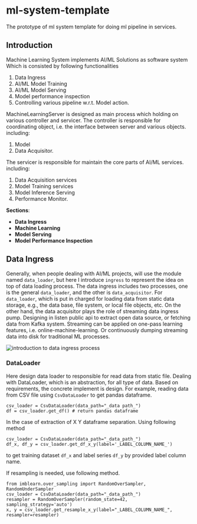 # ml-system-template
The prototype of ml system template for doing ml pipeline in services.

## Introduction
Machine Learning System implements AI/ML Solutions as software system
Which is consisted by following functionalities
1. Data Ingress
2. AI/ML Model Training
3. AI/ML Model Serving
4. Model performance inspection
5. Controlling various pipeline w.r.t. Model action.

MachineLearningServer is designed as main process which holding on various controller and servicer.
The controller is responsible for coordinating object, i.e. the interface between server and various objects.
including:
1. Model
2. Data Acquisitor.

The servicer is responsible for maintain the core parts of AI/ML services.
including: 
1. Data Acquisition services
2. Model Training services
3. Model Inference Serving
4. Performance Monitor.

__Sections__:
* __Data Ingress__
* __Machine Learning__
* __Model Serving__
* __Model Performance Inspection__

## __Data Ingress__

Generally, when people dealing with AI/ML projects, will use the module named `data_loader`, but here I introduce `ingress` to represent the idea on top of data loading process. The data ingress includes two processes, one is the general `data_loader`, and the other is `data_acquisitor`. For `data_loader`, which is put in charged for loading data from static data storage, e.g., the data base, file system, or local file objects, etc. On the other hand, the data acquisitor plays the role of streaming data ingress pump. Designing in listen public api to extract open data source, or fetching data from Kafka system. Streaming can be applied on one-pass learning features, i.e. online-machine-learning. Or continuously dumping streaming data into disk for traditional ML processes.

![introduction to data ingress process](/docs/figures/introduction_to_data_ingress.png)

### DataLoader

Here design data loader to responsible for read data from static file. Dealing with DataLoader, which is an abstraction, for all type of data. Based on requirements, the concrete implement is design. For example, reading data from CSV file using `CsvDataLoader` to get pandas dataframe. 

```python:
csv_loader = CsvDataLoader(data_path="_data path_")  
df = csv_loader.get_df() # return pandas dataframe  
```


In the case of extraction of X Y dataframe separation. Using following method
```python:
csv_loader = CsvDataLoader(data_path="_data_path_")  
df_x, df_y = csv_loader.get_df_x_y(label='_LABEL_COLUMN_NAME_')  
```
to get training dataset `df_x` and label series `df_y` by provided label column name.

If resampling is needed, use following method.
```python:
from imblearn.over_sampling import RandomOverSampler, RandomUnderSampler  
csv_loader = CsvDataLoader(data_path="_data_path_")  
resampler = RandomOverSampler(random_state=42, sampling_strategy='auto')  
x, y = csv_loader.get_resample_x_y(label="_LABEL_COLUMN_NAME_", resampler=resampler)  
```